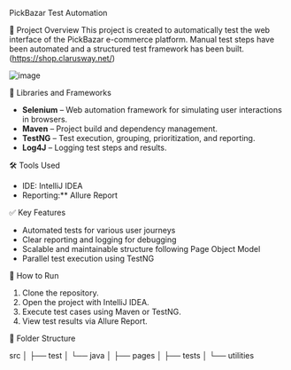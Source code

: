  PickBazar Test Automation

 📌 Project Overview
This project is created to automatically test the web interface of the PickBazar e-commerce platform. Manual test steps have been automated and a structured test framework has been built. (https://shop.clarusway.net/)

![image](https://github.com/user-attachments/assets/ad2c9a70-0991-4321-9e8b-08db37cf4f70)


 🧰 Libraries and Frameworks

- **Selenium** – Web automation framework for simulating user interactions in browsers.
- **Maven** – Project build and dependency management.
- **TestNG** – Test execution, grouping, prioritization, and reporting.
- **Log4J** – Logging test steps and results.

 🛠 Tools Used

- IDE: IntelliJ IDEA
- Reporting:** Allure Report

 ✅ Key Features

- Automated tests for various user journeys
- Clear reporting and logging for debugging
- Scalable and maintainable structure following Page Object Model
- Parallel test execution using TestNG

 🚀 How to Run

1. Clone the repository.
2. Open the project with IntelliJ IDEA.
3. Execute test cases using Maven or TestNG.
4. View test results via Allure Report.

 📄 Folder Structure

src
│
├── test
│ └── java
│ ├── pages
│ ├── tests 
│ └── utilities 






